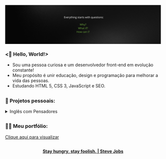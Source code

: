 <img align="center" alt="Imagem com a frase: Everything starts with questions: Why? What if? How can I?" src="./background-profile.png"  width="720px"/>

### <🖖 Hello, World!>

- Sou uma pessoa curiosa e um desenvolvedor front-end em evolução constante!
- Meu propósito é unir educação, design e programação para melhorar a vida das pessoas.
- Estudando HTML 5, CSS 3, JavaScript e SEO.

##

### 🚀 Projetos pessoais:

<details>

<summary>Inglês com Pensadores</summary>

<br>
 
<p>💡 Propósito: ajudar as pessoas a conquistarem uma vida extraordinária através do inglês!</p>

<p>Este é um projeto educacional que visa ensinar as pessoas a como aprender inglês sozinhas e disponibilizar material de estudo gratuitamente. Conforme for evoluindo minhas habilidades irei implementar melhorias na parte tecnológica do projeto.</p>

<p>E se você ficou curioso(a) para saber mais, deixo o link abaixo.</p>
 
[Clique aqui para visualizar](https://inglescompensadores.bio.link)

</details>

##

### 👨‍💻 Meu portfólio:

[Clique aqui para visualizar](https://hellooli.com/)

##

<div align="center">
<strong> <a href="https://www.youtube.com/watch?v=UF8uR6Z6KLc&ab_channel=Stanford" target="_blank">Stay hungry, stay foolish. | Steve Jobs</a></strong>
</div>
